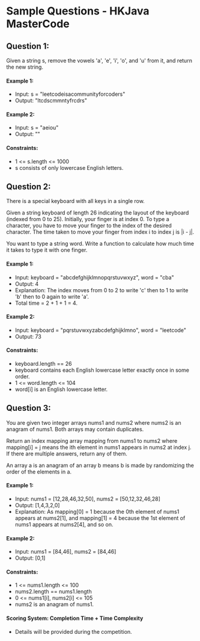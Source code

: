 # Sample Questions - HKJava MasterCode

## Question 1:
Given a string s, remove the vowels 'a', 'e', 'i', 'o', and 'u' from it, and return the new string.

#### Example 1:
- Input: s = "leetcodeisacommunityforcoders"
- Output: "ltcdscmmntyfrcdrs"

#### Example 2:
- Input: s = "aeiou"
- Output: ""
  
#### Constraints:
- 1 <= s.length <= 1000
- s consists of only lowercase English letters.

## Question 2:
There is a special keyboard with all keys in a single row.

Given a string keyboard of length 26 indicating the layout of the keyboard (indexed from 0 to 25). Initially, your finger is at index 0. To type a character, you have to move your finger to the index of the desired character. The time taken to move your finger from index i to index j is |i - j|.

You want to type a string word. Write a function to calculate how much time it takes to type it with one finger.

#### Example 1:
- Input: keyboard = "abcdefghijklmnopqrstuvwxyz", word = "cba"
- Output: 4
- Explanation: The index moves from 0 to 2 to write 'c' then to 1 to write 'b' then to 0 again to write 'a'.
- Total time = 2 + 1 + 1 = 4. 

#### Example 2:
- Input: keyboard = "pqrstuvwxyzabcdefghijklmno", word = "leetcode"
- Output: 73

#### Constraints:
- keyboard.length == 26
- keyboard contains each English lowercase letter exactly once in some order.
- 1 <= word.length <= 104
- word[i] is an English lowercase letter.

## Question 3:
You are given two integer arrays nums1 and nums2 where nums2 is an anagram of nums1. Both arrays may contain duplicates.

Return an index mapping array mapping from nums1 to nums2 where mapping[i] = j means the ith element in nums1 appears in nums2 at index j. If there are multiple answers, return any of them.

An array a is an anagram of an array b means b is made by randomizing the order of the elements in a.

#### Example 1:
- Input: nums1 = [12,28,46,32,50], nums2 = [50,12,32,46,28]
- Output: [1,4,3,2,0]
- Explanation: As mapping[0] = 1 because the 0th element of nums1 appears at nums2[1], and mapping[1] = 4 because the 1st element of nums1 appears at nums2[4], and so on.

#### Example 2:
- Input: nums1 = [84,46], nums2 = [84,46]
- Output: [0,1]
 
#### Constraints:
- 1 <= nums1.length <= 100
- nums2.length == nums1.length
- 0 <= nums1[i], nums2[i] <= 105
- nums2 is an anagram of nums1.

#### Scoring System: Completion Time + Time Complexity
- Details will be provided during the competition.
